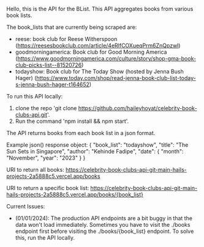 Hello, this is the API for the BList. This API aggregates books from various book lists. 

The book_lists that are currently being scraped are:
- reese: book club for Reese Witherspoon (https://reesesbookclub.com/article/4eRlfCOXueqPrm6ZnQpzwl)
- goodmorningamerica: Book club for Good Morning America (https://www.goodmorningamerica.com/culture/story/shop-gma-book-club-picks-list--81520726)
- todayshow: Book club for The Today Show (hosted by Jenna Bush Hager) (https://www.today.com/shop/read-jenna-book-club-list-today-s-jenna-bush-hager-t164652)

To run this API locally:
1) clone the repo 'git clone https://github.com/haileyhoyat/celebrity-book-clubs-api.git'.
2) Run the command 'npm install && npm start'.

The API returns books from each book list in a json format. 

Example json() response object: 
{
    "book_list": "todayshow",
    "title": "The Sun Sets in Singapore",
    "author": "Kehinde Fadipe",
    "date": {
      "month": "November",
      "year": "2023"
    }
}

URI to return all books: https://celebrity-book-clubs-api-git-main-hails-projects-2a5888c5.vercel.app/books

URI to return a specific book list: https://celebrity-book-clubs-api-git-main-hails-projects-2a5888c5.vercel.app/books/{book_list}

Current Issues: 
- (01/01/2024): The production API endpoints are a bit buggy in that the data won't load immediately. Sometimes you have to visit the ./books endpoint first before visiting the  ./books/{book_list} endpoint. To solve this, run the API locally. 

